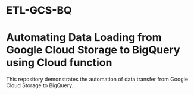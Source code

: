 # ETL-GCS-BQ

# Automating Data Loading from Google Cloud Storage to BigQuery using Cloud function


This repository demonstrates the automation of data transfer from Google Cloud Storage to BigQuery.
